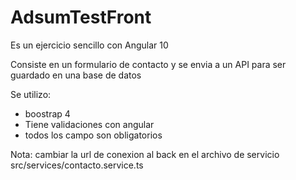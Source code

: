 # AdsumTestFront

Es un ejercicio sencillo con Angular 10

Consiste en un formulario de contacto
y se envia a un API para ser guardado en una base de datos

Se utilizo:
- boostrap 4
- Tiene validaciones con angular 
- todos los campo son obligatorios

Nota: cambiar la url de conexion al back en el archivo de servicio src/services/contacto.service.ts

